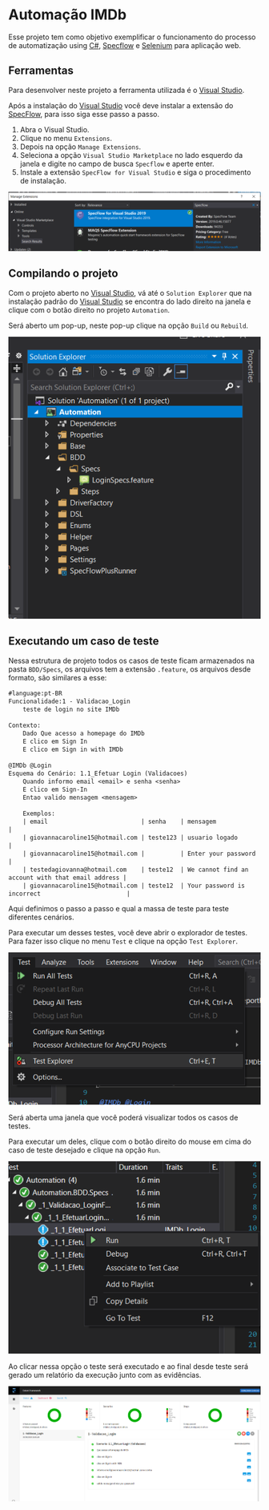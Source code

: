# Automação IMDb

Esse projeto tem como objetivo exemplificar o funcionamento do processo de automatização using [C#], [Specflow] e [Selenium] para aplicação web.

## Ferramentas

Para desenvolver neste projeto a ferramenta utilizada é o [Visual Studio].

Após a instalação do [Visual Studio] você deve instalar a extensão do [SpecFlow], para isso siga esse passo a passo.

1. Abra o Visual Studio.
2. Clique no menu `Extensions`.
3. Depois na opção `Manage Extensions`.
4. Seleciona a opção `Visual Studio Marketplace` no lado esquerdo da janela e digite no campo de busca `Specflow` e aperte enter.
5. Instale a extensão `SpecFlow for Visual Studio` e siga o procedimento de instalação.

![vs-specflow-extension](docs/vs-specflow-extension.png)

## Compilando o projeto

Com o projeto aberto no [Visual Studio], vá até o `Solution Explorer` que na instalação padrão do [Visual Studio] se encontra do lado direito na janela e clique com o botão direito no projeto `Automation`.

Será aberto um pop-up, neste pop-up clique na opção `Build` ou `Rebuild`.

![vs-solution-explorer](docs/vs-solution-explorer.png)

## Executando um caso de teste

Nessa estrutura de projeto todos os casos de teste ficam armazenados na pasta `BDD/Specs`, os arquivos tem a extensão `.feature`, os arquivos desde formato, são similares a esse:

```specflow
#language:pt-BR
Funcionalidade:1 - Validacao_Login
	teste de login no site IMDb

Contexto: 
	Dado Que acesso a homepage do IMDb
	E clico em Sign In
	E clico em Sign in with IMDb

@IMDb @Login
Esquema do Cenário: 1.1_Efetuar Login (Validacoes)
	Quando informo email <email> e senha <senha>
	E clico em Sign-In
	Entao valido mensagem <mensagem>

	Exemplos: 
	| email                          | senha    | mensagem                                          |
	| giovannacaroline15@hotmail.com | teste123 | usuario logado                                    |
	| giovannacaroline15@hotmail.com |          | Enter your password                               |
	| testedagiovanna@hotmail.com    | teste12  | We cannot find an account with that email address |
	| giovannacaroline15@hotmail.com | teste12  | Your password is incorrect                        |
```

Aqui definimos o passo a passo e qual a massa de teste para teste diferentes cenários.

Para executar um desses testes, você deve abrir o explorador de testes. Para fazer isso clique no menu `Test` e clique na opção `Test Explorer`.

![vs-test-explorer](docs/vs-test-explorer.png)

Será aberta uma janela que você poderá visualizar todos os casos de testes.

Para executar um deles, clique com o botão direito do mouse em cima do caso de teste desejado e clique na opção `Run`.

![vs-run-test](docs/vs-run-test.png)

Ao clicar nessa opção o teste será executado e ao final desde teste será gerado um relatório da execução junto com as evidências.

![dashboard](docs/dashboard.png)

[C#]: https://docs.microsoft.com/pt-br/dotnet/csharp/
[Specflow]: https://specflow.org/
[Selenium]: https://www.selenium.dev/
[Visual Studio]: https://visualstudio.microsoft.com/pt-br/
